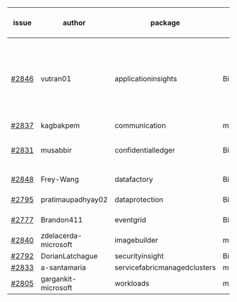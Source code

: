 | issue | author | package | assignee | bot advice | created date of issue | target release date | date from target |
| ------ | ------ | ------ | ------ | ------ | ------ | ------ | :-----: |
| [#2846](https://github.com/Azure/sdk-release-request/issues/2846) | vutran01 | applicationinsights | BigCat20196 | new version is 0.0.0, please check base branch! new issue ! <br> | 05-26 | 06-09 |   |
| [#2837](https://github.com/Azure/sdk-release-request/issues/2837) | kagbakpem | communication | msyyc |   | 05-23 | 05-25 |   |
| [#2831](https://github.com/Azure/sdk-release-request/issues/2831) | musabbir | confidentialledger | BigCat20196 | new comment.  <br> release date < 2 ! <br> | 05-19 | 06-02 | 2 |
| [#2848](https://github.com/Azure/sdk-release-request/issues/2848) | Frey-Wang | datafactory | BigCat20196 | new comment.  <br> | 05-27 | 06-06 |   |
| [#2795](https://github.com/Azure/sdk-release-request/issues/2795) | pratimaupadhyay02 | dataprotection | BigCat20196 |   release date < 2 ! <br> | 05-13 | 05-30 | 0 |
| [#2777](https://github.com/Azure/sdk-release-request/issues/2777) | Brandon411 | eventgrid | BigCat20196 | new comment.  <br> | 05-11 | 05-13 |   |
| [#2840](https://github.com/Azure/sdk-release-request/issues/2840) | zdelacerda-microsoft | imagebuilder | msyyc |   | 05-25 | 06-08 |   |
| [#2792](https://github.com/Azure/sdk-release-request/issues/2792) | DorianLatchague | securityinsight | BigCat20196 |   | 05-12 | 05-16 |   |
| [#2833](https://github.com/Azure/sdk-release-request/issues/2833) | a-santamaria | servicefabricmanagedclusters | msyyc |   | 05-19 | 05-23 |   |
| [#2805](https://github.com/Azure/sdk-release-request/issues/2805) | gargankit-microsoft | workloads | msyyc |   | 05-16 | 06-15 |   |
